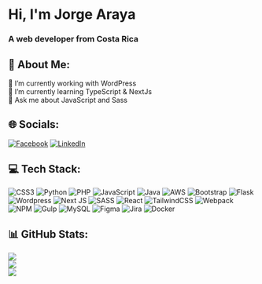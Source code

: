 # Hi, I'm Jorge Araya
### A web developer from Costa Rica

## 💫 About Me:
🔭 I’m currently working with WordPress<br>🌱 I’m currently learning TypeScript & NextJs<br>💬 Ask me about JavaScript and Sass<br>


## 🌐 Socials:
[![Facebook](https://img.shields.io/badge/Facebook-%231877F2.svg?logo=Facebook&logoColor=white)](https://facebook.com/jorgel.araya.50) [![LinkedIn](https://img.shields.io/badge/LinkedIn-%230077B5.svg?logo=linkedin&logoColor=white)](https://linkedin.com/in/jorgearayadev)

## 💻 Tech Stack:
![CSS3](https://img.shields.io/badge/css3-%231572B6.svg?style=flat-square&logo=css3&logoColor=white) ![Python](https://img.shields.io/badge/python-3670A0?style=flat-square&logo=python&logoColor=ffdd54) ![PHP](https://img.shields.io/badge/php-%23777BB4.svg?style=flat-square&logo=php&logoColor=white) ![JavaScript](https://img.shields.io/badge/javascript-%23323330.svg?style=flat-square&logo=javascript&logoColor=%23F7DF1E) ![Java](https://img.shields.io/badge/java-%23ED8B00.svg?style=flat-square&logo=java&logoColor=white) ![AWS](https://img.shields.io/badge/AWS-%23FF9900.svg?style=flat-square&logo=amazon-aws&logoColor=white) ![Bootstrap](https://img.shields.io/badge/bootstrap-%23563D7C.svg?style=flat-square&logo=bootstrap&logoColor=white) ![Flask](https://img.shields.io/badge/flask-%23000.svg?style=flat-square&logo=flask&logoColor=white) ![Wordpress](https://img.shields.io/badge/wordpress-%231572B6.svg?style=flat-square&logo=wordpress&logoColor=white) ![Next JS](https://img.shields.io/badge/Next-black?style=flat-square&logo=next.js&logoColor=white) ![SASS](https://img.shields.io/badge/SASS-hotpink.svg?style=flat-square&logo=SASS&logoColor=white) ![React](https://img.shields.io/badge/react-%2320232a.svg?style=flat-square&logo=react&logoColor=%2361DAFB) ![TailwindCSS](https://img.shields.io/badge/tailwindcss-%2338B2AC.svg?style=flat-square&logo=tailwind-css&logoColor=white) ![Webpack](https://img.shields.io/badge/webpack-%238DD6F9.svg?style=flat-square&logo=webpack&logoColor=black) ![NPM](https://img.shields.io/badge/NPM-%23000000.svg?style=flat-square&logo=npm&logoColor=white) ![Gulp](https://img.shields.io/badge/GULP-%23CF4647.svg?style=flat-square&logo=gulp&logoColor=white) ![MySQL](https://img.shields.io/badge/mysql-%2300f.svg?style=flat-square&logo=mysql&logoColor=white) 	![Figma](https://img.shields.io/badge/figma-%23F24E1E.svg?style=flat-square&logo=figma&logoColor=white) ![Jira](https://img.shields.io/badge/jira-%230A0FFF.svg?style=flat-square&logo=jira&logoColor=white) ![Docker](https://img.shields.io/badge/docker-%230db7ed.svg?style=flat-square&logo=docker&logoColor=white)

## 📊 GitHub Stats:
![](https://github-readme-stats.vercel.app/api?username=jorgearaya47&theme=dark&hide_border=false&include_all_commits=false&count_private=true)<br/>
![](https://github-readme-streak-stats.herokuapp.com/?user=jorgearaya47&theme=dark&hide_border=false)<br/>
![](https://github-readme-stats.vercel.app/api/top-langs/?username=jorgearaya47&theme=dark&hide_border=false&include_all_commits=false&count_private=true&layout=compact)
